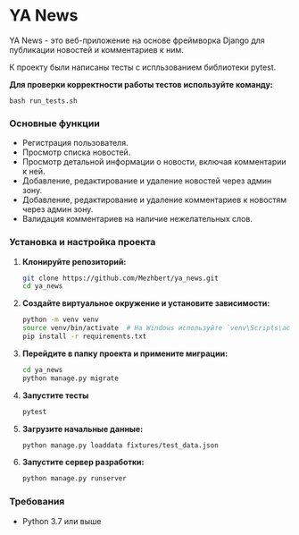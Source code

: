 # YA News

YA News - это веб-приложение на основе фреймворка Django 
для публикации новостей и комментариев к ним.

К проекту были написаны тесты с испльзованием библиотеки pytest.

**Для проверки корректности работы тестов используйте команду:**

    bash run_tests.sh

### Основные функции

- Регистрация пользователя.
- Просмотр списка новостей.
- Просмотр детальной информации о новости, включая комментарии к ней.
- Добавление, редактирование и удаление новостей через админ зону.
- Добавление, редактирование и удаление комментариев к новостям через админ зону.
- Валидация комментариев на наличие нежелательных слов.


### Установка и настройка проекта

1. **Клонируйте репозиторий:**

    ```sh
    git clone https://github.com/Mezhbert/ya_news.git
    cd ya_news
    ```

2. **Создайте виртуальное окружение и установите зависимости:**

    ```sh
    python -m venv venv
    source venv/bin/activate  # На Windows используйте `venv\Scripts\activate`
    pip install -r requirements.txt
    ```

3. **Перейдите в папку проекта и примените миграции:**

    ```sh
    cd ya_news
    python manage.py migrate
    ```

4. **Запустите тесты**

    ```sh
    pytest
    ```

5. **Загрузите начальные данные:**

    ```sh
    python manage.py loaddata fixtures/test_data.json
    ```

6. **Запустите сервер разработки:**

    ```sh
    python manage.py runserver
    ```

### Требования

- Python 3.7 или выше
